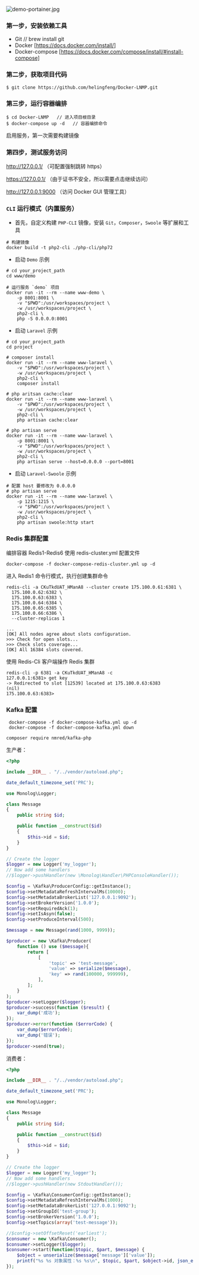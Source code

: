 ![demo-portainer.jpg](demo-portainer.jpg)

### 第一步，安装依赖工具

- Git  // brew install git
- Docker [https://docs.docker.com/install/]
- Docker-compose [https://docs.docker.com/compose/install/#install-compose]

### 第二步，获取项目代码

```
$ git clone https://github.com/helingfeng/Docker-LNMP.git
```
    
### 第三步，运行容器编排

```
$ cd Docker-LNMP   // 进入项目根目录
$ docker-compose up -d   // 容器编排命令
```

启用服务，第一次需要构建镜像


### 第四步，测试服务访问

http://127.0.0.1/ （可配置强制跳转 https）

https://127.0.0.1/  （由于证书不安全，所以需要点击继续访问）

http://127.0.0.1:9000 （访问 Docker GUI 管理工具）

### `CLI` 运行模式（内置服务）

- 首先，自定义构建 `PHP-CLI` 镜像，安装 `Git`，`Composer`，`Swoole` 等扩展和工具

```shell
# 构建镜像
docker build -t php2-cli ./php-cli/php72
```

- 启动 `Demo` 示例

```shell
# cd your_project_path
cd www/demo

# 运行服务 `demo` 项目
docker run -it --rm --name www-demo \
    -p 8001:8001 \
    -v "$PWD":/usr/workspaces/project \
    -w /usr/workspaces/project \
    php2-cli \
    php -S 0.0.0.0:8001
```

- 启动 `Laravel` 示例

```shell
# cd your_project_path
cd project

# composer install
docker run -it --rm --name www-laravel \
    -v "$PWD":/usr/workspaces/project \
    -w /usr/workspaces/project \
    php2-cli \
    composer install

# php aritsan cache:clear
docker run -it --rm --name www-laravel \
    -v "$PWD":/usr/workspaces/project \
    -w /usr/workspaces/project \
    php2-cli \
    php artisan cache:clear
    
# php artisan serve
docker run -it --rm --name www-laravel \
    -p 8001:8001 \
    -v "$PWD":/usr/workspaces/project \
    -w /usr/workspaces/project \
    php2-cli \
    php artisan serve --host=0.0.0.0 --port=8001
```

- 启动 `Laravel-Swoole` 示例

```
# 配置 host 要修改为 0.0.0.0
# php artisan serve
docker run -it --rm --name www-laravel \
    -p 1215:1215 \
    -v "$PWD":/usr/workspaces/project \
    -w /usr/workspaces/project \
    php2-cli \
    php artisan swoole:http start
```

### Redis 集群配置

编排容器 Redis1-Redis6 使用 redis-cluster.yml 配置文件
```shell
docker-compose -f docker-compose-redis-cluster.yml up -d
```

进入 Redis1 命令行模式，执行创建集群命令
```shell
redis-cli -a CKuTkdUAT_HManA8 --cluster create 175.100.0.61:6381 \
  175.100.0.62:6382 \
  175.100.0.63:6383 \
  175.100.0.64:6384 \
  175.100.0.65:6385 \
  175.100.0.66:6386 \
  --cluster-replicas 1

...
[OK] All nodes agree about slots configuration.
>>> Check for open slots...
>>> Check slots coverage...
[OK] All 16384 slots covered.
```

使用 Redis-Cli 客户端操作 Redis 集群
```shell
redis-cli -p 6381 -a CKuTkdUAT_HManA8 -c
127.0.0.1:6381> get key
-> Redirected to slot [12539] located at 175.100.0.63:6383
(nil)
175.100.0.63:6383> 
```

### Kafka 配置

```
 docker-compose -f docker-compose-kafka.yml up -d 
 docker-compose -f docker-compose-kafka.yml down
```

```shell
composer require nmred/kafka-php 
```

生产者：

```php
<?php

include __DIR__ . "/../vendor/autoload.php";

date_default_timezone_set('PRC');

use Monolog\Logger;

class Message
{
    public string $id;

    public function __construct($id)
    {
        $this->id = $id;
    }
}

// Create the logger
$logger = new Logger('my_logger');
// Now add some handlers
//$logger->pushHandler(new \Monolog\Handler\PHPConsoleHandler());

$config = \Kafka\ProducerConfig::getInstance();
$config->setMetadataRefreshIntervalMs(10000);
$config->setMetadataBrokerList('127.0.0.1:9092');
$config->setBrokerVersion('1.0.0');
$config->setRequiredAck(1);
$config->setIsAsyn(false);
$config->setProduceInterval(500);

$message = new Message(rand(1000, 9999));

$producer = new \Kafka\Producer(
    function () use ($message){
        return [
            [
                'topic' => 'test-message',
                'value' => serialize($message),
                'key' => rand(100000, 999999),
            ],
        ];
    }
);
$producer->setLogger($logger);
$producer->success(function ($result) {
    var_dump('成功');
});
$producer->error(function ($errorCode) {
    var_dump($errorCode);
    var_dump('错误');
});
$producer->send(true);
```

消费者：

```php
<?php

include __DIR__ . "/../vendor/autoload.php";

date_default_timezone_set('PRC');

use Monolog\Logger;

class Message
{
    public string $id;

    public function __construct($id)
    {
        $this->id = $id;
    }
}

// Create the logger
$logger = new Logger('my_logger');
// Now add some handlers
//$logger->pushHandler(new StdoutHandler());

$config = \Kafka\ConsumerConfig::getInstance();
$config->setMetadataRefreshIntervalMs(1000);
$config->setMetadataBrokerList('127.0.0.1:9092');
$config->setGroupId('test-group');
$config->setBrokerVersion('1.0.0');
$config->setTopics(array('test-message'));

//$config->setOffsetReset('earliest');
$consumer = new \Kafka\Consumer();
$consumer->setLogger($logger);
$consumer->start(function($topic, $part, $message) {
    $object = unserialize($message['message']['value']);
    printf("%s %s 对象属性：%s %s\n", $topic, $part, $object->id, json_encode($message));
});

```
